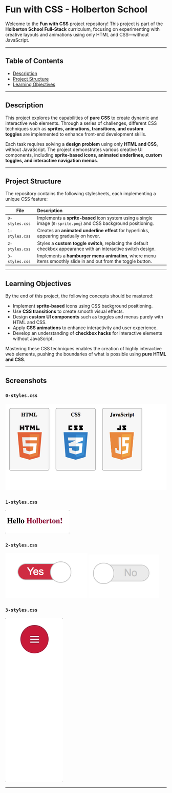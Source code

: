 # Fun with CSS - Holberton School

Welcome to the **Fun with CSS** project repository! This project is part of the **Holberton School Full-Stack** curriculum, focusing on experimenting with creative layouts and animations using only HTML and CSS—without JavaScript.

---

## Table of Contents

- [Description](#description)
- [Project Structure](#project-structure)
- [Learning Objectives](#learning-objectives)

---

## Description

This project explores the capabilities of **pure CSS** to create dynamic and interactive web elements. Through a series of challenges, different CSS techniques such as **sprites, animations, transitions, and custom toggles** are implemented to enhance front-end development skills.

Each task requires solving a **design problem** using only **HTML and CSS**, without JavaScript. The project demonstrates various creative UI components, including **sprite-based icons, animated underlines, custom toggles, and interactive navigation menus**.

---

## Project Structure

The repository contains the following stylesheets, each implementing a unique CSS feature:

| File           | Description                                                                                                     |
| -------------- | :-------------------------------------------------------------------------------------------------------------- |
| `0-styles.css` | Implements a **sprite-based** icon system using a single image (`0-sprite.png`) and CSS background positioning. |
| `1-styles.css` | Creates an **animated underline effect** for hyperlinks, appearing gradually on hover.                          |
| `2-styles.css` | Styles a **custom toggle switch**, replacing the default checkbox appearance with an interactive switch design. |
| `3-styles.css` | Implements a **hamburger menu animation**, where menu items smoothly slide in and out from the toggle button.   |

---

## Learning Objectives

By the end of this project, the following concepts should be mastered:

- Implement **sprite-based** icons using CSS background positioning.
- Use **CSS transitions** to create smooth visual effects.
- Design **custom UI components** such as toggles and menus purely with HTML and CSS.
- Apply **CSS animations** to enhance interactivity and user experience.
- Develop an understanding of **checkbox hacks** for interactive elements without JavaScript.

Mastering these CSS techniques enables the creation of highly interactive web elements, pushing the boundaries of what is possible using **pure HTML and CSS**.

---

## Screenshots

### `0-styles.css`

![0-styles.css](images/Sprite%20languages.png)

### `1-styles.css`

![1-styles.css](images/Move%20the%20(under)line.gif)

### `2-styles.css`

![2-styles.css](images/Toggle1.png) ![2-styles.css](images/Toggle2.png)

### `3-styles.css`

![3-styles.css](images/Menu.gif)

---
